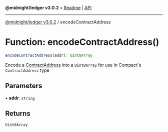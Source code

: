 **@midnight/ledger v3.0.2** • [Readme](../README.md) \| [API](../globals.md)

***

[@midnight/ledger v3.0.2](../README.md) / encodeContractAddress

# Function: encodeContractAddress()

```ts
encodeContractAddress(addr): Uint8Array
```

Encode a [ContractAddress](../type-aliases/ContractAddress.md) into a `Uint8Array` for use in Compact's
`ContractAddress` type

## Parameters

• **addr**: `string`

## Returns

`Uint8Array`
